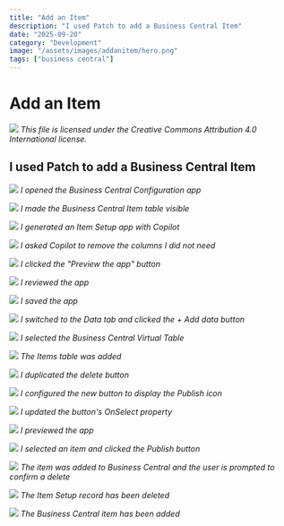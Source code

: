 ```yaml
---
title: "Add an Item"
description: "I used Patch to add a Business Central Item"
date: "2025-09-20"
category: "Development"
image: "/assets/images/addanitem/hero.png"
tags: ["business central"]
---
```


# Add an Item

![](/assets/images/addanitem/office-365-icon-500x500.png)
*This file is licensed under the Creative Commons Attribution 4.0 International license.*


## I used Patch to add a Business Central Item

![](/assets/images/addanitem/screenshot-2024-02-17-at-1.30.50-pm-1836x617.png)
*I opened the Business Central Configuration app*

![](/assets/images/addanitem/screenshot-2024-02-17-at-1.31.04-pm-1836x632.png)
*I made the Business Central Item table visible*

![](/assets/images/addanitem/screenshot-2024-02-17-at-1.32.22-pm-1836x947.png)
*I generated an Item Setup app with Copilot*

![](/assets/images/addanitem/screenshot-2024-02-17-at-1.33.24-pm-1836x950.png)
*I asked Copilot to remove the columns I did not need*

![](/assets/images/addanitem/screenshot-2024-02-17-at-1.34.21-pm-1836x838.png)
*I clicked the "Preview the app" button*

![](/assets/images/addanitem/screenshot-2024-02-17-at-1.34.44-pm-1836x945.png)
*I reviewed the app*

![](/assets/images/addanitem/screenshot-2024-02-17-at-1.35.10-pm-1836x251.png)
*I saved the app*

![](/assets/images/addanitem/screenshot-2024-02-17-at-4.00.08-pm-1836x749.png)
*I switched to the Data tab and clicked the + Add data button*

![](/assets/images/addanitem/screenshot-2024-02-17-at-4.01.49-pm-1836x773.png)
*I selected the Business Central Virtual Table*

![](/assets/images/addanitem/screenshot-2024-02-17-at-4.01.59-pm-1836x535.png)
*The Items table was added*

![](/assets/images/addanitem/screenshot-2024-02-17-at-1.48.48-pm-1836x943.png)
*I duplicated the delete button*

![](/assets/images/addanitem/screenshot-2024-02-17-at-1.50.12-pm-1836x774.png)
*I configured the new button to display the Publish icon*

![](/assets/images/addanitem/screenshot-2024-02-17-at-2.00.57-pm-1836x947.png)
*I updated the button's OnSelect property*

![](/assets/images/addanitem/screenshot-2024-02-17-at-2.01.46-pm-1836x812.png)
*I previewed the app*

![](/assets/images/addanitem/screenshot-2024-02-17-at-2.02.04-pm-1836x593.png)
*I selected an item and clicked the Publish button*

![](/assets/images/addanitem/screenshot-2024-02-17-at-2.02.19-pm-1836x748.png)
*The item was added to Business Central and the user is prompted to confirm a delete*

![](/assets/images/addanitem/screenshot-2024-02-17-at-2.02.31-pm-1836x718.png)
*The Item Setup record has been deleted*

![](/assets/images/addanitem/screenshot-2024-02-17-at-2.03.33-pm-1836x673.png)
*The Business Central item has been added*
